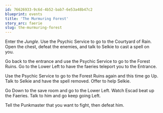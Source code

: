 ```yaml
---
id: 76626933-9c6d-4b52-bab7-6e53a48b47c2
blueprint: events
title: 'The Murmuring Forest'
story_arc: faerie
slug: the-murmuring-forest
---
```

Enter the *Jungle*. Use the Psychic Service to go to the Courtyard of Rain. Open the chest, defeat the enemies, and talk to Selkie to cast a spell on you.

Go back to the entrance and use the Psychic Service to go to the Forest Ruins. Go to the Lower Left to have the faeries teleport you to the Entrance.

Use the Psychic Service to go to the Forest Ruins again and this time go Up. Talk to Selkie and have the spell removed. Offer to help Selkie.

Go Down to the save room and go to the Lower Left. Watch Escad beat up the Faeries. Talk to him and go keep going Left.

Tell the Punkmaster that you want to fight, then defeat him.
